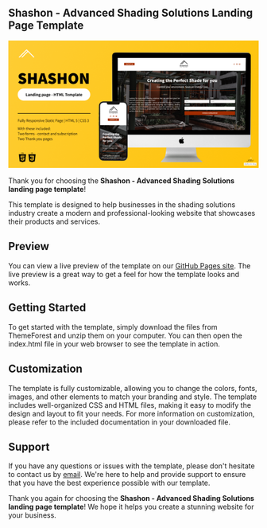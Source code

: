 ## Shashon - Advanced Shading Solutions Landing Page Template

![Alt text]( assets/preview/preview_590X300.png "Optional title")

Thank you for choosing the **Shashon - Advanced Shading Solutions landing page template**! 

This template is designed to help businesses in the shading solutions industry create a modern and professional-looking website that showcases their products and services.

## Preview

You can view a live preview of the template on our [GitHub Pages site](GitHublink). The live preview is a great way to get a feel for how the template looks and works.

## Getting Started

To get started with the template, simply download the files from ThemeForest and unzip them on your computer. You can then open the index.html file in your web browser to see the template in action.

## Customization
The template is fully customizable, allowing you to change the colors, fonts, images, and other elements to match your branding and style. The template includes well-organized CSS and HTML files, making it easy to modify the design and layout to fit your needs. For more information on customization, please refer to the included documentation in your downloaded file.

## Support
If you have any questions or issues with the template, please don't hesitate to contact us by [email](mailto:jolly.shop.blog@gmail.com). We're here to help and provide support to ensure that you have the best experience possible with our template.

Thank you again for choosing the **Shashon - Advanced Shading Solutions landing page template**! We hope it helps you create a stunning website for your business.